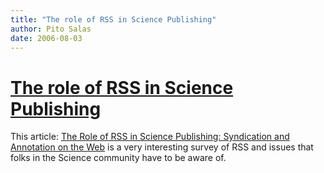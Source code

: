 ```yaml
---
title: "The role of RSS in Science Publishing"
author: Pito Salas
date: 2006-08-03
---
```

# [The role of RSS in Science Publishing](None)


This article: [The Role of RSS in Science Publishing: Syndication and
Annotation on the
Web](<http://www.dlib.org/dlib/december04/hammond/12hammond.html> "The Role of
RSS in Science Publishing: Syndication and Annotation on the Web") is a very
interesting survey of RSS and issues that folks in the Science community have
to be aware of.



